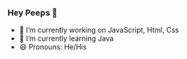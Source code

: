### Hey Peeps 👋

- 🔭 I’m currently working on JavaScript, Html, Css
- 🌱 I’m currently learning Java
- 😄 Pronouns: He/His


<!--
**Monil-Bhavsar/Monil-Bhavsar** is a ✨ _special_ ✨ repository because its `README.md` (this file) appears on your GitHub profile.

Here are some ideas to get you started:

- 👯 I’m looking to collaborate on ...
- 🤔 I’m looking for help with ...
- 📫 How to reach me: Don't try though
- 💬 Ask me about ...
- ⚡ Fun fact: ...
-->
